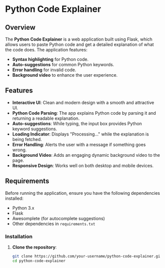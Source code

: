 # Python Code Explainer

## Overview

The **Python Code Explainer** is a web application built using Flask, which allows users to paste Python code and get a detailed explanation of what the code does. The application features:

- **Syntax highlighting** for Python code.
- **Auto-suggestions** for common Python keywords.
- **Error handling** for invalid code.
- **Background video** to enhance the user experience.

## Features

- **Interactive UI**: Clean and modern design with a smooth and attractive UI.
- **Python Code Parsing**: The app explains Python code by parsing it and returning a readable explanation.
- **Auto-suggestions**: While typing, the input box provides Python keyword suggestions.
- **Loading Indicator**: Displays "Processing..." while the explanation is being fetched.
- **Error Handling**: Alerts the user with a message if something goes wrong.
- **Background Video**: Adds an engaging dynamic background video to the page.
- **Responsive Design**: Works well on both desktop and mobile devices.

## Requirements

Before running the application, ensure you have the following dependencies installed:

- Python 3.x
- Flask
- Awesomplete (for autocomplete suggestions)
- Other dependencies in `requirements.txt`

### Installation

1. **Clone the repository**:
   ```bash
   git clone https://github.com/your-username/python-code-explainer.git
   cd python-code-explainer
